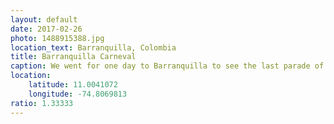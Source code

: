 ```yaml
---
layout: default
date: 2017-02-26
photo: 1488915388.jpg
location_text: Barranquilla, Colombia
title: Barranquilla Carneval
caption: We went for one day to Barranquilla to see the last parade of the carnaval. The day was crazy hot and the parade a bit boring after while. Nonetheless the people were very well dressed up and dancing all the time! Nice experience
location:
    latitude: 11.0041072
    longitude: -74.8069813
ratio: 1.33333
---
```

